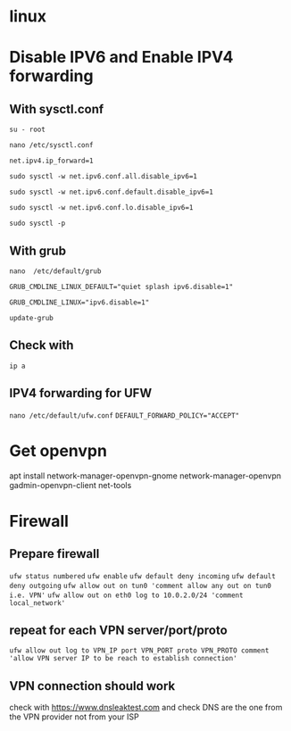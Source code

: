 # linux

# Disable IPV6 and Enable IPV4 forwarding
## With sysctl.conf
`su - root`

`nano /etc/sysctl.conf`

`net.ipv4.ip_forward=1`

`sudo sysctl -w net.ipv6.conf.all.disable_ipv6=1`

`sudo sysctl -w net.ipv6.conf.default.disable_ipv6=1`

`sudo sysctl -w net.ipv6.conf.lo.disable_ipv6=1`

`sudo sysctl -p`

## With grub
`nano  /etc/default/grub`

`GRUB_CMDLINE_LINUX_DEFAULT="quiet splash ipv6.disable=1"`

`GRUB_CMDLINE_LINUX="ipv6.disable=1"`

`update-grub`

## Check with
```ip a```

## IPV4 forwarding for UFW
`nano /etc/default/ufw.conf`
`DEFAULT_FORWARD_POLICY="ACCEPT"`

# Get openvpn
apt install network-manager-openvpn-gnome network-manager-openvpn gadmin-openvpn-client net-tools

# Firewall
## Prepare firewall
```ufw status numbered```
```ufw enable```
```ufw default deny incoming```
```ufw default deny outgoing```
```ufw allow out on tun0 'comment allow any out on tun0 i.e. VPN'```
```ufw allow out on eth0 log to 10.0.2.0/24 'comment local_network'```
## repeat for each VPN server/port/proto
```ufw allow out log to VPN_IP port VPN_PORT proto VPN_PROTO comment 'allow VPN server IP to be reach to establish connection'```
## VPN connection should work
check with https://www.dnsleaktest.com and check DNS are the one from the VPN provider not from your ISP


